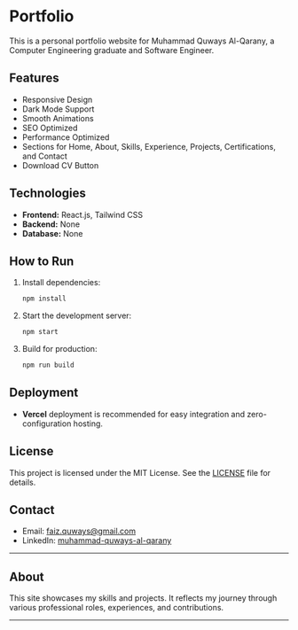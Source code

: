 # Portfolio

This is a personal portfolio website for Muhammad Quways Al-Qarany, a Computer Engineering graduate and Software Engineer.

## Features

- Responsive Design
- Dark Mode Support
- Smooth Animations
- SEO Optimized
- Performance Optimized
- Sections for Home, About, Skills, Experience, Projects, Certifications, and Contact
- Download CV Button

## Technologies

- **Frontend:** React.js, Tailwind CSS
- **Backend:** None
- **Database:** None

## How to Run

1. Install dependencies:

   ```bash
   npm install
   ```

2. Start the development server:

   ```bash
   npm start
   ```

3. Build for production:

   ```bash
   npm run build
   ```

## Deployment

- **Vercel** deployment is recommended for easy integration and zero-configuration hosting.

## License

This project is licensed under the MIT License. See the [LICENSE](./LICENSE) file for details.

## Contact

- Email: faiz.quways@gmail.com
- LinkedIn: [muhammad-quways-al-qarany]([https://www.linkedin.com/in/muhammadquways/])

---

## About

This site showcases my skills and projects. It reflects my journey through various professional roles, experiences, and contributions.

---
